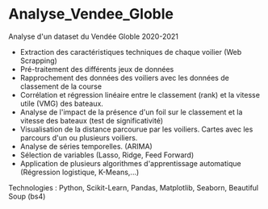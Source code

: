 # Analyse_Vendee_Globle
Analyse d'un dataset du Vendée Globle 2020-2021

- Extraction des caractéristiques techniques de chaque voilier (Web Scrapping)
- Pré-traitement des différents jeux de données
- Rapprochement des données des voiliers avec les données de classement de la course
- Corrélation et régression linéaire entre le classement (rank) et la vitesse utile (VMG) des bateaux.
- Analyse de l'impact de la présence d'un foil sur le classement et la vitesse des bateaux (test de significativité)
- Visualisation de la distance parcourue par les voiliers.
Cartes avec les parcours d'un ou plusieurs voiliers.
- Analyse de séries temporelles. (ARIMA)
- Sélection de variables (Lasso, Ridge, Feed Forward)
- Application de plusieurs algorithmes d'apprentissage automatique (Régression logistique, K-Means,...)

Technologies : Python, Scikit-Learn, Pandas, Matplotlib, Seaborn, Beautiful Soup (bs4)
